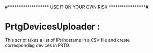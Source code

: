 #******************* USE IT ON YOUR OWN RISK *****************#
# PrtgDevicesUploader : 
This script takes a list of IPs/hostame in a CSV file and create corresponding devices in PRTG.
